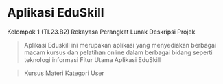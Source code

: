 # Aplikasi EduSkill
Kelompok 1 (TI.23.B2) Rekayasa Perangkat Lunak
Deskripsi Projek
> Aplikasi Eduskill ini merupakan aplikasi yang  menyediakan berbagai macam kursus dan pelatihan online dalam berbagai bidang seperti teknologi informasi
Fitur Utama Aplikasi EduSkill


> Kursus
> Materi
> Kategori
> User
